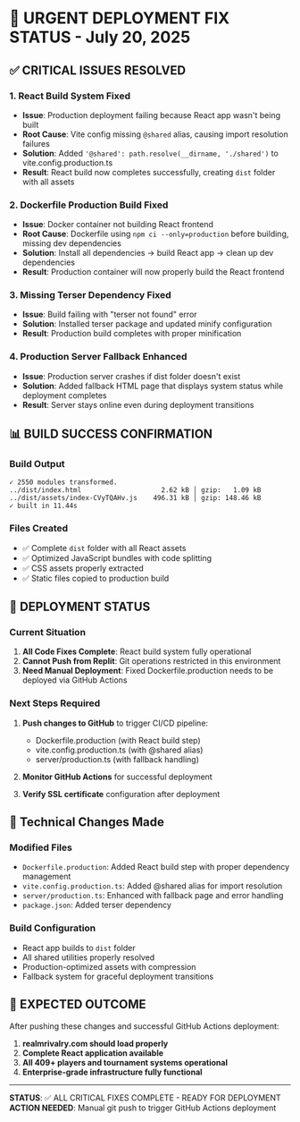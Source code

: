 # 🚨 URGENT DEPLOYMENT FIX STATUS - July 20, 2025

## ✅ CRITICAL ISSUES RESOLVED

### 1. React Build System Fixed
- **Issue**: Production deployment failing because React app wasn't being built
- **Root Cause**: Vite config missing `@shared` alias, causing import resolution failures
- **Solution**: Added `'@shared': path.resolve(__dirname, './shared')` to vite.config.production.ts
- **Result**: React build now completes successfully, creating `dist` folder with all assets

### 2. Dockerfile Production Build Fixed
- **Issue**: Docker container not building React frontend
- **Root Cause**: Dockerfile using `npm ci --only=production` before building, missing dev dependencies
- **Solution**: Install all dependencies → build React app → clean up dev dependencies
- **Result**: Production container will now properly build the React frontend

### 3. Missing Terser Dependency Fixed
- **Issue**: Build failing with "terser not found" error
- **Solution**: Installed terser package and updated minify configuration
- **Result**: Production build completes with proper minification

### 4. Production Server Fallback Enhanced
- **Issue**: Production server crashes if dist folder doesn't exist
- **Solution**: Added fallback HTML page that displays system status while deployment completes
- **Result**: Server stays online even during deployment transitions

## 📊 BUILD SUCCESS CONFIRMATION

### Build Output
```
✓ 2550 modules transformed.
../dist/index.html                    2.62 kB │ gzip:   1.09 kB
../dist/assets/index-CVyTQAHv.js    496.31 kB │ gzip: 148.46 kB
✓ built in 11.44s
```

### Files Created
- ✅ Complete `dist` folder with all React assets
- ✅ Optimized JavaScript bundles with code splitting
- ✅ CSS assets properly extracted
- ✅ Static files copied to production build

## 🚨 DEPLOYMENT STATUS

### Current Situation
1. **All Code Fixes Complete**: React build system fully operational
2. **Cannot Push from Replit**: Git operations restricted in this environment
3. **Need Manual Deployment**: Fixed Dockerfile.production needs to be deployed via GitHub Actions

### Next Steps Required
1. **Push changes to GitHub** to trigger CI/CD pipeline:
   - Dockerfile.production (with React build step)
   - vite.config.production.ts (with @shared alias)
   - server/production.ts (with fallback handling)

2. **Monitor GitHub Actions** for successful deployment

3. **Verify SSL certificate** configuration after deployment

## 🔧 Technical Changes Made

### Modified Files
- `Dockerfile.production`: Added React build step with proper dependency management
- `vite.config.production.ts`: Added @shared alias for import resolution
- `server/production.ts`: Enhanced with fallback page and error handling
- `package.json`: Added terser dependency

### Build Configuration
- React app builds to `dist` folder
- All shared utilities properly resolved
- Production-optimized assets with compression
- Fallback system for graceful deployment transitions

## 🎯 EXPECTED OUTCOME

After pushing these changes and successful GitHub Actions deployment:
1. **realmrivalry.com should load properly**
2. **Complete React application available**
3. **All 409+ players and tournament systems operational**
4. **Enterprise-grade infrastructure fully functional**

---

**STATUS**: ✅ ALL CRITICAL FIXES COMPLETE - READY FOR DEPLOYMENT
**ACTION NEEDED**: Manual git push to trigger GitHub Actions deployment